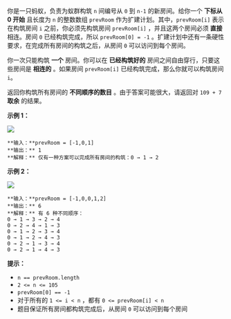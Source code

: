你是一只蚂蚁，负责为蚁群构筑 `n` 间编号从 `0` 到 `n-1` 的新房间。给你一个 **下标从 0 开始** 且长度为 `n` 的整数数组
`prevRoom` 作为扩建计划。其中，`prevRoom[i]` 表示在构筑房间 `i` 之前，你必须先构筑房间 `prevRoom[i]`
，并且这两个房间必须 **直接** 相连。房间 `0` 已经构筑完成，所以 `prevRoom[0] = -1`
。扩建计划中还有一条硬性要求，在完成所有房间的构筑之后，从房间 `0` 可以访问到每个房间。

你一次只能构筑 **一个** 房间。你可以在 **已经构筑好的** 房间之间自由穿行，只要这些房间是 **相连的** 。如果房间 `prevRoom[i]`
已经构筑完成，那么你就可以构筑房间 `i`。

返回你构筑所有房间的 **不同顺序的数目** 。由于答案可能很大，请返回对 `109 + 7` **取余** 的结果。

**示例 1：**

![](https://assets.leetcode.com/uploads/2021/06/19/d1.JPG)

    
    
    **输入：**prevRoom = [-1,0,1]
    **输出：** 1
    **解释：** 仅有一种方案可以完成所有房间的构筑：0 → 1 → 2
    

**示例 2：**

**![](https://assets.leetcode.com/uploads/2021/06/19/d2.JPG)**

    
    
    **输入：**prevRoom = [-1,0,0,1,2]
    **输出：** 6
    **解释：** 有 6 种不同顺序：
    0 → 1 → 3 → 2 → 4
    0 → 2 → 4 → 1 → 3
    0 → 1 → 2 → 3 → 4
    0 → 1 → 2 → 4 → 3
    0 → 2 → 1 → 3 → 4
    0 → 2 → 1 → 4 → 3
    

**提示：**

  * `n == prevRoom.length`
  * `2 <= n <= 105`
  * `prevRoom[0] == -1`
  * 对于所有的 `1 <= i < n` ，都有 `0 <= prevRoom[i] < n`
  * 题目保证所有房间都构筑完成后，从房间 `0` 可以访问到每个房间

